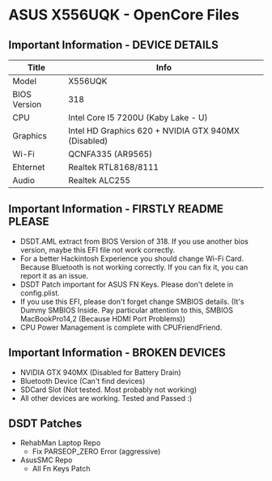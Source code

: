 # ASUS X556UQK - OpenCore Files
##  Important Information - DEVICE DETAILS
|Title|Info|
|-|-|
|Model|X556UQK|
|BIOS Version|318|
|CPU|Intel Core I5 7200U (Kaby Lake - U)|
|Graphics|Intel HD Graphics 620 + NVIDIA GTX 940MX (Disabled)|
|Wi-Fi|QCNFA335 (AR9565)|
|Ehternet|Realtek RTL8168/8111|
|Audio|Realtek ALC255|
## Important Information - FIRSTLY README PLEASE
- DSDT.AML extract from BIOS Version of 318. If you use another bios version, maybe this EFI file not work correctly.
- For a better Hackintosh Experience you should change Wi-Fi Card. Because Bluetooth is not working correctly. If you can fix it, you can report it as an issue.
- DSDT Patch important for ASUS FN Keys. Please don't delete in config.plist.
- If you use this EFI, please don't forget change SMBIOS details. (It's Dummy SMBIOS Inside. Pay particular attention to this, SMBIOS MacBookPro14,2 (Because HDMI Port Problems))
- CPU Power Management is complete with CPUFriendFriend.
## Important Information - BROKEN DEVICES
- NVIDIA GTX 940MX (Disabled for Battery Drain)
- Bluetooth Device (Can't find devices)
- SDCard Slot (Not tested. Most probably not working)
- All other devices are working. Tested and Passed :)
## DSDT Patches
- RehabMan Laptop Repo
	- Fix PARSEOP_ZERO Error (aggressive)
- AsusSMC Repo
	- All Fn Keys Patch
